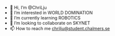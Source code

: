 - 👋 Hi, I’m @ChriLju
- 👀 I’m interested in WORLD DOMINATION
- 🌱 I’m currently learning ROBOTICS
- 💞️ I’m looking to collaborate on SKYNET
- 📫 How to reach me chrilju@student.chalmers.se

<!---
ChriLju/ChriLju is a ✨ special ✨ repository because its `README.md` (this file) appears on your GitHub profile.
You can click the Preview link to take a look at your changes.
--->
